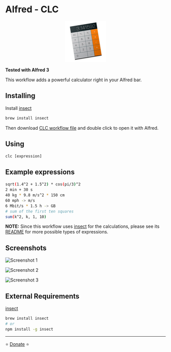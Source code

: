 # Alfred - CLC

<p align="center">
<img src="https://github.com/aviaryan/alfred-clc/raw/master/src/icon.png">
</p>

**Tested with Alfred 3**

This workflow adds a powerful calculator right in your Alfred bar.


## Installing

Install [insect](https://github.com/sharkdp/insect)

```sh
brew install insect
```

Then download [CLC workflow file](https://github.com/aviaryan/alfred-clc/raw/master/clc.alfredworkflow) and double click to open it with Alfred.


## Using

```
clc [expression]
```


## Example expressions

```sh
sqrt(1.4^2 + 1.5^2) * cos(pi/3)^2
2 min + 30 s
40 kg * 9.8 m/s^2 * 150 cm
60 mph -> m/s
6 Mbit/s * 1.5 h -> GB
# sum of the first ten squares
sum(k^2, k, 1, 10)
```

**NOTE:** Since this workflow uses [insect](https://github.com/sharkdp/insect) for the calculations, please see its
[README](https://github.com/sharkdp/insect) for more possible types of expressions.


## Screenshots

![Screenshot 1](https://i.imgur.com/MMg3MKN.png)

![Screenshot 2](https://i.imgur.com/sa1fPJz.png)

![Screenshot 3](https://i.imgur.com/J1B0zI9.png)


## External Requirements

[insect](https://github.com/sharkdp/insect)

```sh
brew install insect
# or
npm install -g insect
```


----

⭐️ [Donate](https://www.paypal.me/aviaryan) ⭐️

